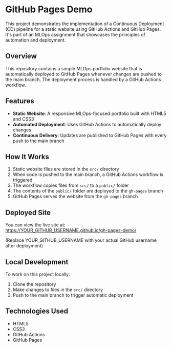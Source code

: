 # GitHub Pages Demo

This project demonstrates the implementation of a Continuous Deployment (CD) pipeline for a static website using GitHub Actions and GitHub Pages. It's part of an MLOps assignment that showcases the principles of automation and deployment.

## Overview

This repository contains a simple MLOps portfolio website that is automatically deployed to GitHub Pages whenever changes are pushed to the main branch. The deployment process is handled by a GitHub Actions workflow.

## Features

- **Static Website**: A responsive MLOps-focused portfolio built with HTML5 and CSS3
- **Automated Deployment**: Uses GitHub Actions to automatically deploy changes
- **Continuous Delivery**: Updates are published to GitHub Pages with every push to the main branch

## How It Works

1. Static website files are stored in the `src/` directory
2. When code is pushed to the main branch, a GitHub Actions workflow is triggered
3. The workflow copies files from `src/` to a `public/` folder
4. The contents of the `public/` folder are deployed to the `gh-pages` branch
5. GitHub Pages serves the website from the `gh-pages` branch

## Deployed Site

You can view the live site at: https://YOUR_GITHUB_USERNAME.github.io/gh-pages-demo/

(Replace YOUR_GITHUB_USERNAME with your actual GitHub username after deployment)

## Local Development

To work on this project locally:

1. Clone the repository
2. Make changes to files in the `src/` directory
3. Push to the main branch to trigger automatic deployment

## Technologies Used

- HTML5
- CSS3
- GitHub Actions
- GitHub Pages
